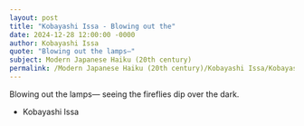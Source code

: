 ```yaml
---
layout: post
title: "Kobayashi Issa - Blowing out the"
date: 2024-12-28 12:00:00 -0000
author: Kobayashi Issa
quote: "Blowing out the lamps—"
subject: Modern Japanese Haiku (20th century)
permalink: /Modern Japanese Haiku (20th century)/Kobayashi Issa/Kobayashi Issa - Blowing out the
---
```


Blowing out the lamps—
seeing the fireflies
dip over the dark.

- Kobayashi Issa
